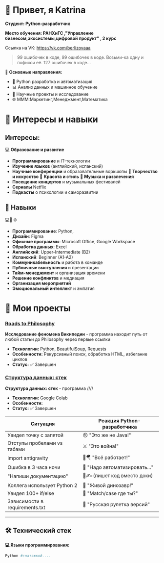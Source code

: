 # 👋 Привет, я Katrina

**Студент: Python-разработчик**

**Место обучения: РАНХиГС ,"Управление бизнесом,экосистемы,цифровой продукт" , 2 курс**

Ссылка на VK: https://vk.com/berlizovaaa

> 99 ошибочек в коде, 99 ошибочек в коде. Возьми-ка одну и пофикси её. 127 ошибочек в коде…

🎯 **Основные направления:**
- 🐍 Python разработка и автоматизация
- 📊 Анализ данных и машинное обучение
- 🔬 Научные проекты и исследование
- 🌐 МММ:Маркетинг,Менеджмент,Математика

# 🎀 Интересы и навыки

## Интересы:
 💻 **Образование и развитие**
- **Программирование** и IT-технологии
- **Изучение языков** (английский, испанский)
- **Научные конференции** и образовательные воркшопы
 🎨 **Творчество и искусство**
 💄 **Красота и стиль**
 🎵 **Музыка и развлечения**
- **Посещение концертов** и музыкальных фестивалей
- **Сериалы** Netflix 
- **Подкасты** о психологии и саморазвитии

## 💫 Навыки 

 💻🎨 🌐
- **Программирование**: Python, 
- **Дизайн**: Figma
- **Офисные программы**: Microsoft Office, Google Workspace
- **Обработка данных**: Excel
- **Английский**: Upper-Intermediate (B2)
- **Испанский**: Beginner (A1-A2)
- **Коммуникабельность** и работа в команде
- **Публичные выступления** и презентации
- **Тайм-менеджмент** и организация времени
- **Решение конфликтов** и медиация
- **Организация мероприятий**
- **Эмоциональный интеллект** и эмпатия




# 🚀 Мои проекты

### [Roads to Philosophy](https://github.com/ВАШ_USERNAME/roads-to-philosophy)
**Исследование феномена Википедии** - программа находит путь от любой статьи до Philosophy через первые ссылки
- **Технологии:** Python, BeautifulSoup, Requests
- **Особенности:** Рекурсивный поиск, обработка HTML, избегание циклов
- **Статус:** ✅ Завершен

### [Структура данных: стек](https://colab.research.google.com/drive/1WSObatWSJXuKMdDXX2q0d_wdg7YLGlo9?usp=sharing)
**Структура данных: стек** - программа  ////
- **Технологии:** Google Colab
- **Особенности:** 
- **Статус:** ✅ Завершен



| Ситуация | Реакция Python-разработчика |
|----------|----------------------------|
| Увидел точку с запятой | 😠 "Это же не Java!" |
| Отступы пробелами vs табами | ⚔️ "Это война!" |
| import antigravity | 🚀🪂 "Всё работает!" |
| Ошибка в 3 часа ночи | 🤖 "Надо автоматизировать..." |
| "Напиши документацию" | 📝✍️ (пишет код вместо доки) |
| Коллега использует Python 2 | 🦖 "Живой динозавр!" |
| Увидел 100+ if/else | 🔁 "Match/case где ты?" |
| Зависимости в requirements.txt | 🎲 "Русская рулетка версий" |


---

## 🛠 Технический стек

**💻 Языки программирования:**
```python
Python #снатяжкой....
